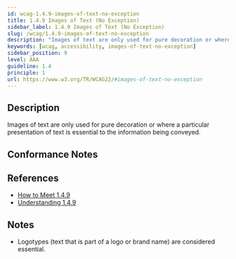 ```yaml
---
id: wcag-1.4.9-images-of-text-no-exception
title: 1.4.9 Images of Text (No Exception)
sidebar_label: 1.4.9 Images of Text (No Exception)
slug: /wcag/1.4.9-images-of-text-no-exception
description: "Images of text are only used for pure decoration or where a particular presentation of text is essential to the information being conveyed."
keywords: [wcag, accessibility, images-of-text-no-exception]
sidebar_position: 9
level: AAA
guideline: 1.4
principle: 1
url: https://www.w3.org/TR/WCAG22/#images-of-text-no-exception
---
```


## Description

Images of text are only used for pure decoration or where a particular presentation of text is essential to the information being conveyed.

## Conformance Notes

<Project name="ads">
</Project>

<Project name="scix">
  <Support/>
</Project>

## References

- [How to Meet 1.4.9](https://www.w3.org/WAI/WCAG22/quickref/#images-of-text-no-exception)
- [Understanding 1.4.9](https://www.w3.org/WAI/WCAG22/Understanding/images-of-text-no-exception.html)

## Notes

- Logotypes (text that is part of a logo or brand name) are considered essential.
